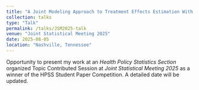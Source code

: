 ```yaml
---
title: "A Joint Modeling Approach to Treatment Effects Estimation With Unmeasured Confounders in Clustered Data"
collection: talks
type: "Talk"
permalink: /talks/JSM2025-talk
venue: "Joint Statistical Meeting 2025"
date: 2025-08-05
location: "Nashville, Tennessee"
---
```


Opportunity to present my work at an *Health Policy Statistics Section* organized Topic Contributed Session at *Joint Statistical Meeting 2025* as a winner of the HPSS Student Paper Competition.
A detailed date will be updated. 
